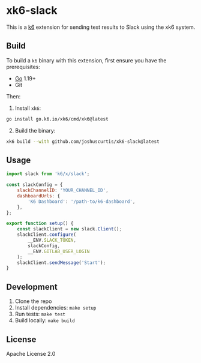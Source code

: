 # xk6-slack

This is a [k6](https://go.k6.io/k6) extension for sending test results to Slack using the xk6 system.

## Build

To build a `k6` binary with this extension, first ensure you have the prerequisites:

- [Go](https://go.dev/) 1.19+
- Git

Then:

1. Install `xk6`:
  ```bash
  go install go.k6.io/xk6/cmd/xk6@latest
  ```

2. Build the binary:
  ```bash
  xk6 build --with github.com/joshuscurtis/xk6-slack@latest
  ```

## Usage

```javascript
import slack from 'k6/x/slack';

const slackConfig = {
    slackChannelID: 'YOUR_CHANNEL_ID',
    dashboardUrls: {
        'K6 Dashboard': '/path-to/k6-dashboard',
    },
};

export function setup() {
    const slackClient = new slack.Client();
    slackClient.configure(
        __ENV.SLACK_TOKEN,
        slackConfig,
        __ENV.GITLAB_USER_LOGIN
    );
    slackClient.sendMessage('Start');
}
```

## Development

1. Clone the repo
2. Install dependencies: `make setup`
3. Run tests: `make test`
4. Build locally: `make build`

## License

Apache License 2.0
